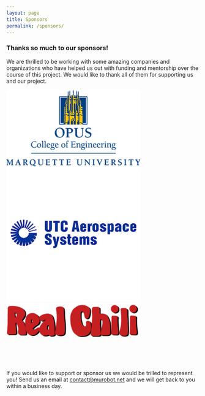 ```yaml
---
layout: page
title: Sponsors
permalink: /sponsors/
---
```

### Thanks so much to our sponsors!

We are thrilled to be working with some amazing companies and organizations who have helped us out with funding and mentorship over the course of this project. We would like to thank all of them for supporting us and our project.

<div class="grid">
  <div class="grid-image">
    <img alt="Marquette Opus College of Engineering" src="/images/coe.png" width="350"/>
  </div>
  <div class="grid-image">
    <img alt="UTC Aerospace systems" src="/images/utc.jpg" width="350"/>
  </div>
  <div class="grid-image">
    <img alt="Real Chili" src="/images/chili.png" width="350" />
  </div>
</div>

</br></br></br>


If you would like to support or sponsor us we would be trilled to represent you! Send us an email at [contact@murobot.net](mailto:contact@murobot.net) and we will get back to you within a business day.

